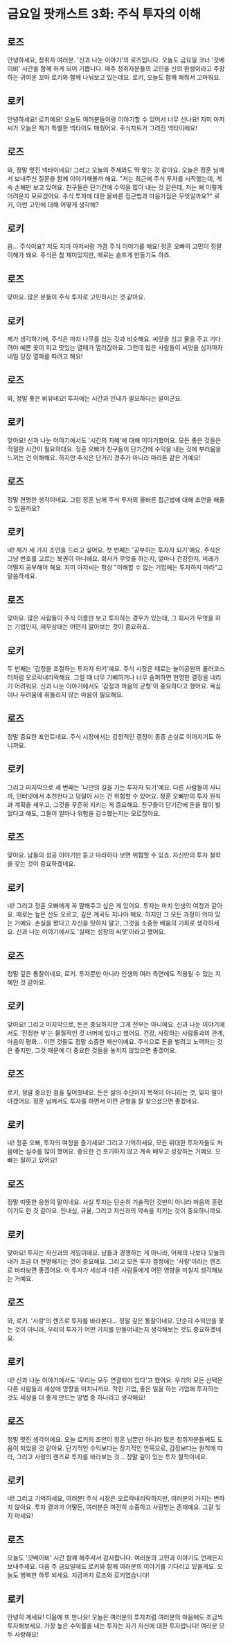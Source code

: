 # 금요일 팟캐스트 3화: 주식 투자의 이해

## 로즈
안녕하세요, 청취자 여러분. '신과 나눈 이야기'의 로즈입니다. 오늘도 금요일 코너 '갓베이비' 시간을 함께 하게 되어 기쁩니다. 매주 청취자분들의 고민을 신의 환생이라고 주장하는 귀여운 꼬마 로키와 함께 나눠보고 있는데요. 로키, 오늘도 함께 해줘서 고마워요.

## 로키
안녕하세요! 로키예요! 오늘도 여러분들이랑 이야기할 수 있어서 너무 신나요! 지미 아저씨가 오늘은 제가 특별한 넥타이도 매줬어요. 주식차트가 그려진 넥타이에요!

## 로즈
와, 정말 멋진 넥타이네요! 그리고 오늘의 주제와도 딱 맞는 것 같아요. 오늘은 정훈 님께서 보내주신 질문을 함께 이야기해볼까 해요. "저는 최근에 주식 투자를 시작했는데, 계속 손해만 보고 있어요. 친구들은 단기간에 수익을 많이 내는 것 같은데, 저는 왜 이렇게 어려운지 모르겠어요. 주식 투자에 대한 올바른 접근법과 마음가짐은 무엇일까요?" 로키, 이런 고민에 대해 어떻게 생각해?

## 로키
음... 주식이요? 저도 지미 아저씨랑 가끔 주식 이야기를 해요! 정훈 오빠의 고민이 정말 이해가 돼요. 주식은 참 재미있지만, 때로는 슬프게 만들기도 하죠.

## 로즈
맞아요. 많은 분들이 주식 투자로 고민하시는 것 같아요.

## 로키
제가 생각하기에, 주식은 마치 나무를 심는 것과 비슷해요. 씨앗을 심고 물을 주고 기다려야 예쁜 꽃이 피고 맛있는 열매가 열리잖아요. 그런데 많은 사람들이 씨앗을 심자마자 내일 당장 열매를 따려고 해요!

## 로즈
와, 정말 좋은 비유네요! 투자에는 시간과 인내가 필요하다는 말이군요.

## 로키
맞아요! 신과 나눈 이야기에서도 '시간의 지혜'에 대해 이야기했어요. 모든 좋은 것들은 적절한 시간이 필요하대요. 정훈 오빠가 친구들이 단기간에 수익을 내는 것에 부러움을 느끼는 건 이해해요. 하지만 주식은 단거리 경주가 아니라 마라톤 같은 거예요!

## 로즈
정말 현명한 생각이네요. 그럼 정훈 님께 주식 투자의 올바른 접근법에 대해 조언을 해줄 수 있을까요?

## 로키
네! 제가 세 가지 조언을 드리고 싶어요. 첫 번째는 '공부하는 투자자 되기'예요. 주식은 그냥 번호를 고르는 복권이 아니에요. 회사가 무엇을 하는지, 얼마나 건강한지, 미래가 어떨지 공부해야 해요. 지미 아저씨는 항상 "이해할 수 없는 기업에는 투자하지 마라"고 말씀하세요.

## 로즈
맞아요. 많은 사람들이 주식 이름만 보고 투자하는 경우가 있는데, 그 회사가 무엇을 하는 기업인지, 재무상태는 어떤지 알아보는 것이 중요하죠.

## 로키
두 번째는 '감정을 조절하는 투자자 되기'예요. 주식 시장은 때로는 놀이공원의 롤러코스터처럼 오르락내리락해요. 그럴 때 너무 기뻐하거나 너무 슬퍼하면 현명한 결정을 내리기 어려워요. 신과 나눈 이야기에서도 '감정과 마음의 균형'이 중요하다고 했어요. 욕심이나 두려움에 휘둘리지 않는 마음이 필요해요.

## 로즈
정말 중요한 포인트네요. 주식 시장에서는 감정적인 결정이 종종 손실로 이어지기도 하니까요.

## 로키
그리고 마지막으로 세 번째는 '나만의 길을 가는 투자자 되기'예요. 다른 사람들이 사니까, 인터넷에서 추천한다고 덩달아 사는 건 위험할 수 있어요. 정훈 오빠만의 투자 원칙과 계획을 세우고, 그것을 꾸준히 지키는 게 중요해요. 친구들이 단기간에 돈을 많이 벌었다고 해도, 그들이 얼마나 위험을 감수했는지는 모르잖아요.

## 로즈
맞아요. 남들의 성공 이야기만 듣고 따라하다 보면 위험할 수 있죠. 자신만의 투자 철학을 갖는 것이 중요하겠네요.

## 로키
네! 그리고 정훈 오빠에게 꼭 말해주고 싶은 게 있어요. 투자는 마치 인생의 여정과 같아요. 때로는 높은 산도 오르고, 깊은 계곡도 지나야 해요. 하지만 그 모든 과정이 의미 있는 거예요. 손실을 봤다고 자신을 탓하지 말고, 그것을 소중한 배움의 기회로 생각하세요. 신과 나눈 이야기에서도 '실패는 성장의 씨앗'이라고 했어요.

## 로즈
정말 깊은 통찰이네요, 로키. 투자뿐만 아니라 인생의 여러 측면에도 적용될 수 있는 지혜인 것 같아요.

## 로키
맞아요! 그리고 마지막으로, 돈은 중요하지만 그게 전부는 아니에요. 신과 나눈 이야기에서도 '진정한 부'는 물질적인 것 너머에 있다고 했어요. 건강, 사랑하는 사람들과의 관계, 마음의 평화... 이런 것들도 정말 소중한 재산이에요. 주식으로 돈을 벌려고 노력하는 것은 좋지만, 그것 때문에 더 중요한 것들을 놓치지 않았으면 좋겠어요.

## 로즈
로키, 정말 중요한 점을 짚어줬네요. 돈은 삶의 수단이지 목적이 아니라는 것, 잊지 말아야겠어요. 정훈 님께서도 투자를 하면서 이런 균형을 잘 찾으셨으면 좋겠네요.

## 로키
네! 정훈 오빠, 투자의 여정을 즐기세요! 그리고 기억하세요, 모든 위대한 투자자들도 처음에는 실수를 많이 했어요. 중요한 건 포기하지 않고 계속 배우고 성장하는 거예요. 오빠는 잘하고 있어요!

## 로즈
정말 따뜻한 응원의 말이네요. 사실 투자는 단순히 기술적인 것만이 아니라 마음의 훈련이기도 한 것 같아요. 인내심, 규율, 그리고 자신과의 약속을 지키는 것이 중요하니까요.

## 로키
맞아요! 투자는 자신과의 게임이에요. 남들과 경쟁하는 게 아니라, 어제의 나보다 오늘의 내가 조금 더 현명해지는 것이 중요해요. 그리고 모든 투자 결정에는 '사랑'이라는 렌즈로 바라보면 좋겠어요. 이 투자가 세상과 다른 사람들에게 어떤 영향을 미칠지 생각해보는 거예요.

## 로즈
와, 로키. '사랑'의 렌즈로 투자를 바라본다... 정말 깊은 통찰이네요. 단순히 수익만을 쫓는 것이 아니라, 우리의 투자가 어떤 가치를 만들어내는지 생각해보는 것도 중요하겠네요.

## 로키
네! 신과 나눈 이야기에서도 '우리는 모두 연결되어 있다'고 했어요. 우리의 모든 선택은 다른 사람들과 세상에 영향을 미치니까요. 착한 기업, 좋은 일을 하는 기업에 투자하는 것도 세상을 더 좋게 만드는 방법 중 하나라고 생각해요!

## 로즈
정말 멋진 생각이에요. 오늘 로키의 조언이 정훈 님뿐만 아니라 많은 청취자분들께도 도움이 되었을 것 같아요. 단기적인 수익보다는 장기적인 안목으로, 감정보다는 원칙에 따라, 그리고 사랑의 렌즈로 투자를 바라보는 것... 정말 깊이 있는 투자 철학이네요.

## 로키
네! 그리고 기억하세요, 여러분! 주식 시장은 오르락내리락하지만, 여러분의 가치는 변하지 않아요. 투자 결과가 어떻든, 여러분은 여전히 소중하고 사랑받는 존재예요. 그걸 잊지 마세요!

## 로즈
오늘도 '갓베이비' 시간 함께 해주셔서 감사합니다. 여러분의 고민과 이야기도 언제든지 보내주세요. 다음 주 금요일에도 로키와 함께 여러분의 이야기를 기다리고 있을게요. 오늘도 행복한 하루 되세요. 지금까지 로즈와 로키였습니다!

## 로키
안녕히 계세요! 다음에 또 만나요! 오늘은 여러분의 투자처럼 여러분의 마음에도 조금씩 투자해보세요. 가장 높은 수익률을 내는 투자는 자기 자신에 대한 투자랍니다! 여러분 모두 사랑해요! 